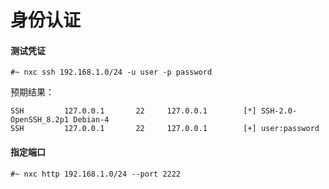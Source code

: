 # 身份认证

#### 测试凭证

```
#~ nxc ssh 192.168.1.0/24 -u user -p password
```

预期结果：

```
SSH         127.0.0.1       22     127.0.0.1        [*] SSH-2.0-OpenSSH_8.2p1 Debian-4
SSH         127.0.0.1       22     127.0.0.1        [+] user:password
```

#### 指定端口

```
#~ nxc http 192.168.1.0/24 --port 2222
```
